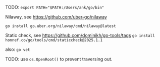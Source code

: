 TODO: `export PATH="$PATH:/Users/ank/go/bin"`

Nilaway, see https://github.com/uber-go/nilaway

`go install go.uber.org/nilaway/cmd/nilaway@latest`

Static check, see https://github.com/dominikh/go-tools/tags
`go install honnef.co/go/tools/cmd/staticcheck@2025.1.1`

also: `go vet`

TODO: use `os.OpenRoot()` to prevent traversing out.